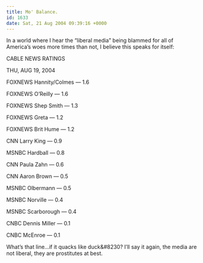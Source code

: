 ```yaml
---
title: Mo' Balance.
id: 1633
date: Sat, 21 Aug 2004 09:39:16 +0000
---
```


In a world where I hear the “liberal media” being blammed for all of America’s woes more times than not, I believe this speaks for itself:



<div class="block"><span class="caps">CABLE NEWS RATINGS</span>  

<span class="caps">THU, AUG 19, 2004</span>  

<span class="caps">FOXNEWS</span> Hannity/Colmes — 1.6  

<span class="caps">FOXNEWS</span> O’Reilly — 1.6  

<span class="caps">FOXNEWS</span> Shep Smith — 1.3  

<span class="caps">FOXNEWS</span> Greta — 1.2  

<span class="caps">FOXNEWS</span> Brit Hume — 1.2  

<span class="caps">CNN</span> Larry King — 0.9  

<span class="caps">MSNBC</span> Hardball — 0.8  

<span class="caps">CNN</span> Paula Zahn — 0.6  

<span class="caps">CNN</span> Aaron Brown — 0.5  

<span class="caps">MSNBC</span> Olbermann — 0.5  

<span class="caps">MSNBC</span> Norville — 0.4  

<span class="caps">MSNBC</span> Scarborough — 0.4  

<span class="caps">CNBC</span> Dennis Miller — 0.1  

<span class="caps">CNBC</span> McEnroe — 0.1</div>What’s that line…if it quacks like duck&#8230? I’ll say it again, the media are not liberal, they are prostitutes at best.





